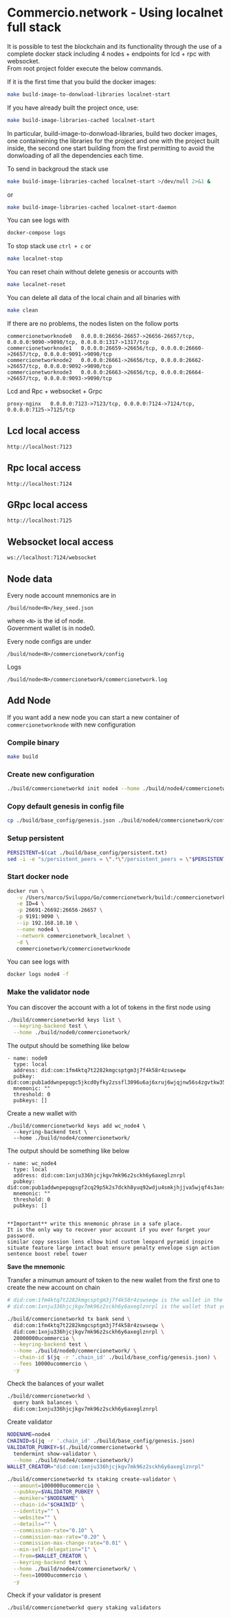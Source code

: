 # Commercio.network - Using localnet full stack

It is possible to test the blockchain and its functionality through the use of a complete docker stack including 4 nodes + endpoints for lcd + rpc with websocket.    
From root project folder execute the below commands.

If it is the first time that you build the docker images:
```bash
make build-image-to-donwload-libraries localnet-start
```

If you have already built the project once, use:
```bash
make build-image-libraries-cached localnet-start
```

In particular, build-image-to-donwload-libraries, build two docker images, one containeining the libraries for the project and one with the project built inside, the second one start building from the first permitting to avoid the donwloading of all the dependencies each time.

To send in backgroud the stack use 

```bash
make build-image-libraries-cached localnet-start >/dev/null 2>&1 &
```

or 

```bash
make build-image-libraries-cached localnet-start-daemon
```

You can see logs with

```bash
docker-compose logs
```


To stop stack use `ctrl + c` or

```bash
make localnet-stop
```

You can reset chain without delete genesis or accounts with 

```bash
make localnet-reset
```

You can delete all data of the local chain and all binaries with

```bash
make clean
```


If there are no problems, the nodes listen on the follow ports

```
commercionetworknode0   0.0.0.0:26656-26657->26656-26657/tcp, 0.0.0.0:9090->9090/tcp, 0.0.0.0:1317->1317/tcp              
commercionetworknode1   0.0.0.0:26659->26656/tcp, 0.0.0.0:26660->26657/tcp, 0.0.0.0:9091->9090/tcp
commercionetworknode2   0.0.0.0:26661->26656/tcp, 0.0.0.0:26662->26657/tcp, 0.0.0.0:9092->9090/tcp   
commercionetworknode3   0.0.0.0:26663->26656/tcp, 0.0.0.0:26664->26657/tcp, 0.0.0.0:9093->9090/tcp
```

Lcd and Rpc + websocket + Grpc
```
proxy-nginx   0.0.0.0:7123->7123/tcp, 0.0.0.0:7124->7124/tcp, 0.0.0.0:7125->7125/tcp  
```

## Lcd local access

```
http://localhost:7123
```

## Rpc local access
```
http://localhost:7124
```

## GRpc local access
```
http://localhost:7125
```


## Websocket local access
```
ws://localhost:7124/websocket
```

## Node data

Every node account mnemonics are in 

```
/build/node<N>/key_seed.json
```

where `<N>` is the id of node.  
Government wallet is in node0.    

Every node configs are under 


```
/build/node<N>/commercionetwork/config
```

Logs

```
/build/node<N>/commercionetwork/commercionetwork.log
```

## Add Node

If you want add a new node you can start a new container of `commercionetworknode` with new configuration

### Compile binary


```bash
make build
```


### Create new configuration



```bash
./build/commercionetworkd init node4 --home ./build/node4/commercionetwork
```

### Copy default genesis in config file

```bash
cp ./build/base_config/genesis.json ./build/node4/commercionetwork/config/
```

### Setup persistent

```bash
PERSISTENT=$(cat ./build/base_config/persistent.txt)
sed -i -e "s/persistent_peers = \".*\"/persistent_peers = \"$PERSISTENT\"/g" ./build/node4/commercionetwork/config/config.toml
```

### Start docker node



```bash
docker run \
   -v /Users/marco/Sviluppo/Go/commercionetwork/build:/commercionetwork:Z \
   -e ID=4 \
   -p 26691-26692:26656-26657 \
   -p 9191:9090 \
   --ip 192.168.10.10 \
   --name node4 \
   --network commercionetwork_localnet \
   -d \
   commercionetwork/commercionetworknode
```



You can see logs with

```bash
docker logs node4 -f
```


### Make the validator node

You can discover the account with a lot of tokens in the first node using

```bash
./build/commercionetworkd keys list \
  --keyring-backend test \
  --home ./build/node0/commercionetwork/
```

The output should be something like below

```
- name: node0
  type: local
  address: did:com:1fm4ktq7t2282kmgcsptgm3j7f4k58r4zswseqw
  pubkey: did:com:pub1addwnpepqgc5jkcd0yfky2zssfl3096u6aj6xruj6wjqjnw56s4zgvtkw358sw3qmn9
  mnemonic: ""
  threshold: 0
  pubkeys: []
```

Create a new wallet with

```
./build/commercionetworkd keys add wc_node4 \
  --keyring-backend test \
  --home ./build/node4/commercionetwork/
```

The output should be something like below

```
- name: wc_node4
  type: local
  address: did:com:1xnju336hjcjkgv7mk96z2sckh6y6axeglznrpl
  pubkey: did:com:pub1addwnpepqgsgf2cq29p5k2s7dckh8yuq92wdju4smkjhjjva5wjqf4s3ansty30h8k9
  mnemonic: ""
  threshold: 0
  pubkeys: []


**Important** write this mnemonic phrase in a safe place.
It is the only way to recover your account if you ever forget your password.
similar copy session lens elbow bind custom leopard pyramid inspire situate feature large intact boat ensure penalty envelope sign action sentence boost rebel tower
```
**Save the mnemonic**

Transfer a minumun amount of token to the new wallet from the first one to create the new account on chain

```bash
# did:com:1fm4ktq7t2282kmgcsptgm3j7f4k58r4zswseqw is the wallet in the first node with a lot of tokens
# did:com:1xnju336hjcjkgv7mk96z2sckh6y6axeglznrpl is the wallet that you created before

./build/commercionetworkd tx bank send \
  did:com:1fm4ktq7t2282kmgcsptgm3j7f4k58r4zswseqw \
  did:com:1xnju336hjcjkgv7mk96z2sckh6y6axeglznrpl \
  20000000ucommercio \
  --keyring-backend test \
  --home ./build/node0/commercionetwork/ \
  --chain-id $(jq -r '.chain_id' ./build/base_config/genesis.json) \
  --fees 10000ucommercio \
  -y
```

Check the balances of your wallet

```bash
./build/commercionetworkd \
  query bank balances \
  did:com:1xnju336hjcjkgv7mk96z2sckh6y6axeglznrpl
```

Create validator

```bash
NODENAME=node4
CHAINID=$(jq -r '.chain_id' ./build/base_config/genesis.json)
VALIDATOR_PUBKEY=$(./build/commercionetworkd \
  tendermint show-validator \
  --home ./build/node4/commercionetwork/)
WALLET_CREATOR="did:com:1xnju336hjcjkgv7mk96z2sckh6y6axeglznrpl"

./build/commercionetworkd tx staking create-validator \
  --amount=1000000ucommercio \
  --pubkey=$VALIDATOR_PUBKEY \
  --moniker="$NODENAME" \
  --chain-id="$CHAINID" \
  --identity="" \
  --website="" \
  --details="" \
  --commission-rate="0.10" \
  --commission-max-rate="0.20" \
  --commission-max-change-rate="0.01" \
  --min-self-delegation="1" \
  --from=$WALLET_CREATOR \
  --keyring-backend test \
  --home ./build/node4/commercionetwork/ \
  --fees=10000ucommercio \
  -y
```

Check if your validator is present

```bash
./build/commercionetworkd query staking validators
```